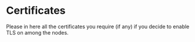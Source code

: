 Certificates
============

Please in here all the certificates you require (if any) if you decide to enable TLS on among the nodes.
